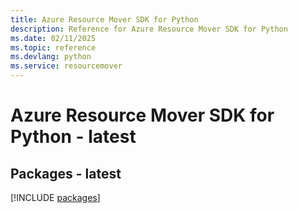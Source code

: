 ```yaml
---
title: Azure Resource Mover SDK for Python
description: Reference for Azure Resource Mover SDK for Python
ms.date: 02/11/2025
ms.topic: reference
ms.devlang: python
ms.service: resourcemover
---
```

# Azure Resource Mover SDK for Python - latest
## Packages - latest
[!INCLUDE [packages](resource-mover-index.md)]